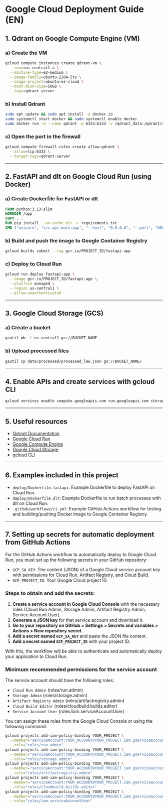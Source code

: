 # Google Cloud Deployment Guide (EN)

## 1. Qdrant on Google Compute Engine (VM)

### a) Create the VM
```bash
gcloud compute instances create qdrant-vm \
  --zone=us-central1-a \
  --machine-type=e2-medium \
  --image-family=ubuntu-2204-lts \
  --image-project=ubuntu-os-cloud \
  --boot-disk-size=50GB \
  --tags=qdrant-server
```

### b) Install Qdrant
```bash
sudo apt update && sudo apt install -y docker.io
sudo systemctl start docker && sudo systemctl enable docker
sudo docker run -d --name qdrant -p 6333:6333 -v /qdrant_data:/qdrant/storage qdrant/qdrant
```

### c) Open the port in the firewall
```bash
gcloud compute firewall-rules create allow-qdrant \
  --allow=tcp:6333 \
  --target-tags=qdrant-server
```

---

## 2. FastAPI and dlt on Google Cloud Run (using Docker)

### a) Create Dockerfile for FastAPI or dlt
```dockerfile
FROM python:3.13-slim
WORKDIR /app
COPY . .
RUN pip install --no-cache-dir -r requirements.txt
CMD ["uvicorn", "src.api.main:app", "--host", "0.0.0.0", "--port", "8080"]
```

### b) Build and push the image to Google Container Registry
```bash
gcloud builds submit --tag gcr.io/PROJECT_ID/fastapi-app
```

### c) Deploy to Cloud Run
```bash
gcloud run deploy fastapi-app \
  --image gcr.io/PROJECT_ID/fastapi-app \
  --platform managed \
  --region us-central1 \
  --allow-unauthenticated
```

---

## 3. Google Cloud Storage (GCS)

### a) Create a bucket
```bash
gsutil mb -l us-central1 gs://BUCKET_NAME
```

### b) Upload processed files
```bash
gsutil cp data/processed/processed_law.json gs://BUCKET_NAME/
```

---

## 4. Enable APIs and create services with gcloud CLI

```bash
gcloud services enable compute.googleapis.com run.googleapis.com storage.googleapis.com artifactregistry.googleapis.com
```

---

## 5. Useful resources
- [Qdrant Documentation](https://qdrant.tech/documentation/)
- [Google Cloud Run](https://cloud.google.com/run/docs)
- [Google Compute Engine](https://cloud.google.com/compute/docs)
- [Google Cloud Storage](https://cloud.google.com/storage/docs)
- [gcloud CLI](https://cloud.google.com/sdk/gcloud)

---

## 6. Examples included in this project

- `deploy/Dockerfile.fastapi`: Example Dockerfile to deploy FastAPI on Cloud Run.
- `deploy/Dockerfile.dlt`: Example Dockerfile to run batch processes with dlt on Cloud Run.
- `.github/workflows/ci.yml`: Example GitHub Actions workflow for testing and building/pushing Docker image to Google Container Registry.

---

## 7. Setting up secrets for automatic deployment from GitHub Actions

For the GitHub Actions workflow to automatically deploy to Google Cloud Run, you must set up the following secrets in your GitHub repository:

- `GCP_SA_KEY`: The content (JSON) of a Google Cloud service account key with permissions for Cloud Run, Artifact Registry, and Cloud Build.
- `GCP_PROJECT_ID`: Your Google Cloud project ID.

### Steps to obtain and add the secrets:

1. **Create a service account in Google Cloud Console** with the necessary roles (Cloud Run Admin, Storage Admin, Artifact Registry Admin, Service Account User).
2. **Generate a JSON key** for that service account and download it.
3. **Go to your repository on GitHub > Settings > Secrets and variables > Actions > New repository secret**.
4. **Add a secret named `GCP_SA_KEY`** and paste the JSON file content.
5. **Add a secret named `GCP_PROJECT_ID`** with your project ID.

With this, the workflow will be able to authenticate and automatically deploy your application to Cloud Run.

### Minimum recommended permissions for the service account

The service account should have the following roles:
- `Cloud Run Admin` (roles/run.admin)
- `Storage Admin` (roles/storage.admin)
- `Artifact Registry Admin` (roles/artifactregistry.admin)
- `Cloud Build Editor` (roles/cloudbuild.builds.editor)
- `Service Account User` (roles/iam.serviceAccountUser)

You can assign these roles from the Google Cloud Console or using the following command:

```bash
gcloud projects add-iam-policy-binding YOUR_PROJECT \
  --member="serviceAccount:YOUR_ACCOUNT@YOUR_PROJECT.iam.gserviceaccount.com" \
  --role="roles/run.admin"
gcloud projects add-iam-policy-binding YOUR_PROJECT \
  --member="serviceAccount:YOUR_ACCOUNT@YOUR_PROJECT.iam.gserviceaccount.com" \
  --role="roles/storage.admin"
gcloud projects add-iam-policy-binding YOUR_PROJECT \
  --member="serviceAccount:YOUR_ACCOUNT@YOUR_PROJECT.iam.gserviceaccount.com" \
  --role="roles/artifactregistry.admin"
gcloud projects add-iam-policy-binding YOUR_PROJECT \
  --member="serviceAccount:YOUR_ACCOUNT@YOUR_PROJECT.iam.gserviceaccount.com" \
  --role="roles/cloudbuild.builds.editor"
gcloud projects add-iam-policy-binding YOUR_PROJECT \
  --member="serviceAccount:YOUR_ACCOUNT@YOUR_PROJECT.iam.gserviceaccount.com" \
  --role="roles/iam.serviceAccountUser"
```
